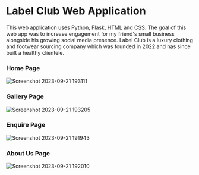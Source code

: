 # Label Club Web Application

This web application uses Python, Flask, HTML and CSS. The goal of this web app was to increase engagement for my friend's small business alongside his growing social media presence. Label Club is a luxury clothing and footwear sourcing company which was founded in 2022 and has since built a healthy clientele.


### Home Page

![Screenshot 2023-09-21 193111](https://github.com/zmohamed1905/label_club_web_app/assets/115154775/159af2bd-c94e-425f-8a0b-9ba51ffbf5a9)



### Gallery Page

![Screenshot 2023-09-21 193205](https://github.com/zmohamed1905/label_club_web_app/assets/115154775/5514f86a-75d6-4691-95b6-6f7b396168b3)


### Enquire Page

![Screenshot 2023-09-21 191943](https://github.com/zmohamed1905/label_club_web_app/assets/115154775/8f3a3971-309a-4b6c-a679-9dc79af5b296)


### About Us Page

![Screenshot 2023-09-21 192010](https://github.com/zmohamed1905/label_club_web_app/assets/115154775/fc9a0111-f081-4516-84ee-75160c8e54cc)




